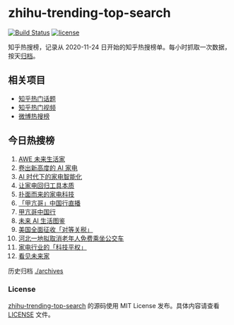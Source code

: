 # zhihu-trending-top-search

[![Build Status](https://github.com/justjavac/zhihu-trending-top-search/workflows/ci/badge.svg?branch=main)](https://github.com/justjavac/zhihu-trending-top-search/actions)
[![license](https://img.shields.io/github/license/justjavac/zhihu-trending-top-search)](https://github.com/justjavac/zhihu-trending-top-search/blob/main/LICENSE)

知乎热搜榜，记录从 2020-11-24 日开始的知乎热搜榜单。每小时抓取一次数据，按天[归档](./archives)。

## 相关项目

- [知乎热门话题](https://github.com/justjavac/zhihu-trending-hot-questions)
- [知乎热门视频](https://github.com/justjavac/zhihu-trending-hot-video)
- [微博热搜榜](https://github.com/justjavac/weibo-trending-hot-search)

## 今日热搜榜

<!-- BEGIN -->
<!-- 最后更新时间 Mon Apr 07 2025 10:24:22 GMT+0800 (China Standard Time) -->

1. [AWE 未来生活家](https://www.zhihu.com/search?q=AWE%C2%A0%E6%9C%AA%E6%9D%A5%E7%94%9F%E6%B4%BB%E5%AE%B6)
1. [卷出新高度的 AI 家电](https://www.zhihu.com/search?q=%E5%8D%B7%E5%87%BA%E6%96%B0%E9%AB%98%E5%BA%A6%E7%9A%84%20AI%C2%A0%E5%AE%B6%E7%94%B5)
1. [AI 时代下的家电智能化](https://www.zhihu.com/search?q=AI%C2%A0%E6%97%B6%E4%BB%A3%E4%B8%8B%E7%9A%84%E5%AE%B6%E7%94%B5%E6%99%BA%E8%83%BD%E5%8C%96)
1. [让家电回归工具本质](https://www.zhihu.com/search?q=%E8%AE%A9%E5%AE%B6%E7%94%B5%E5%9B%9E%E5%BD%92%E5%B7%A5%E5%85%B7%E6%9C%AC%E8%B4%A8)
1. [扑面而来的家电科技](https://www.zhihu.com/search?q=%E6%89%91%E9%9D%A2%E8%80%8C%E6%9D%A5%E7%9A%84%E5%AE%B6%E7%94%B5%E7%A7%91%E6%8A%80)
1. [「甲亢哥」中国行直播](https://www.zhihu.com/search?q=%E3%80%8C%E7%94%B2%E4%BA%A2%E5%93%A5%E3%80%8D%E4%B8%AD%E5%9B%BD%E8%A1%8C%E7%9B%B4%E6%92%AD)
1. [甲亢哥中国行](https://www.zhihu.com/search?q=%E7%94%B2%E4%BA%A2%E5%93%A5%E4%B8%AD%E5%9B%BD%E8%A1%8C)
1. [未来 AI 生活图鉴](https://www.zhihu.com/search?q=%E6%9C%AA%E6%9D%A5%20AI%C2%A0%E7%94%9F%E6%B4%BB%E5%9B%BE%E9%89%B4)
1. [美国全面征收「对等关税」](https://www.zhihu.com/search?q=%E7%BE%8E%E5%9B%BD%E5%85%A8%E9%9D%A2%E5%BE%81%E6%94%B6%E3%80%8C%E5%AF%B9%E7%AD%89%E5%85%B3%E7%A8%8E%E3%80%8D)
1. [河北一地拟取消老年人免费乘坐公交车](https://www.zhihu.com/search?q=%E6%B2%B3%E5%8C%97%E4%B8%80%E5%9C%B0%E6%8B%9F%E5%8F%96%E6%B6%88%E8%80%81%E5%B9%B4%E4%BA%BA%E5%85%8D%E8%B4%B9%E4%B9%98%E5%9D%90%E5%85%AC%E4%BA%A4%E8%BD%A6)
1. [家电行业的「科技平权」](https://www.zhihu.com/search?q=%E5%AE%B6%E7%94%B5%E8%A1%8C%E4%B8%9A%E7%9A%84%E3%80%8C%E7%A7%91%E6%8A%80%E5%B9%B3%E6%9D%83%E3%80%8D)
1. [看见未来家](https://www.zhihu.com/search?q=%E7%9C%8B%E8%A7%81%E6%9C%AA%E6%9D%A5%E5%AE%B6)

<!-- END -->

历史归档 [./archives](./archives)

### License

[zhihu-trending-top-search](https://github.com/justjavac/zhihu-trending-top-search) 的源码使用 MIT License
发布。具体内容请查看 [LICENSE](./LICENSE) 文件。
